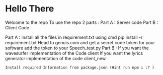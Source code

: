 <h1> Hello There </h1>

Welcome to the repo 
To use the repo 
    2 parts : 
        Part A : Server code 
        Part B : Client Code 

Part A : 
    Install all the files in requirement.txt using cmd
    pip install -r requirement.txt
    Head to genuis.com and get a secret code token for your software 
        add the token to your Speech_test.py
Part B : 
    If you want the wavesurfer implementation of the Code 
        client 
    If you want the lyrics generator implementation of the code 
        client_new 

    Install required Information from package.json (Hint run npm i :? )
